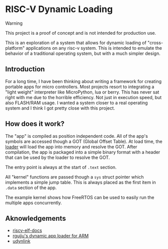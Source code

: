 # RISC-V Dynamic Loading
> [!WARNING]
> This project is a proof of concept and is not intended for production use.

This is an exploration of a system that allows for dynamic loading of "cross-platform" applications on any risc-v system. This is intended to emulate the behavior of a traditional operating system, but with a much simpler design.

## Introduction
For a long time, I have been thinking about writing a framework for creating portable apps for micro controllers.
Most projects resort to integrating a "light weight" interpreter like MicroPython, lua or berry. This has never sat right with me due to the horrible efficiency.
Not just in execution speed, but also FLASH/RAM usage.
I wanted a system closer to a real operating system and I think I got pretty close with this project.


## How does it work?
The "app" is compiled as position independent code.
All of the app's symbols are accessed though a GOT (Global Offset Table).
At load time, the [loader](kernel/loader) will load the app into memory and resolve the GOT.
After compilation, the app is packaged into a simple binary format with a header that can be used by the loader to resolve the GOT.

The entry point is always at the start of `.text` section.

All "kernel" functions are passed though a `sys` struct pointer which implements a simple jump table. This is always placed as the first item in `.data` section of the app.

The example kernel shows how FreeRTOS can be used to easily run the multiple apps concurrently.


## Aknowledgements
 - [riscv-elf-docs](https://github.com/riscv-non-isa/riscv-elf-psabi-doc/blob/master/riscv-elf.adoc)
 - [rgujju's dynamic app loader for ARM](https://github.com/rgujju/Dynamic_App_Loading/tree/master)
 - [udynlink](https://github.com/bogdanm/udynlink)
